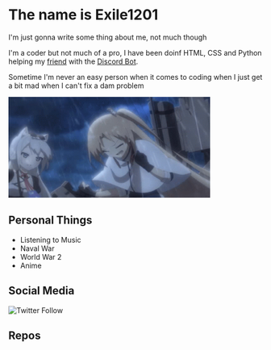 # The name is Exile1201

I'm just gonna write some thing about me, not much though

I'm a coder but not much of a pro, I have been doinf HTML, CSS and Python helping my [friend](https://top.gg/user/357835329719500802) with the [Discord Bot](https://top.gg/bot/737639259963392011).

Sometime I'm never an easy person when it comes to coding when I just get a bit mad when I can't fix a dam problem

<img src="https://github.com/Exile1201/Exile1201/blob/main/image/tenor.gif" width="400" height="200" />


## Personal Things

- Listening to Music
- Naval War
- World War 2
- Anime

## Social Media

![Twitter Follow](https://img.shields.io/twitter/follow/exile1201?style=social)


## Repos


<!--
**Exile1201/Exile1201** is a ✨ _special_ ✨ repository because its `README.md` (this file) appears on your GitHub profile.

### etc
Here are some ideas to get you started:

- 🔭 I’m currently working on ...
- 🌱 I’m currently learning ...
- 👯 I’m looking to collaborate on ...
- 🤔 I’m looking for help with ...
- 💬 Ask me about ...
- 📫 How to reach me: ...
- 😄 Pronouns: ...
- ⚡ Fun fact: ...
-->
